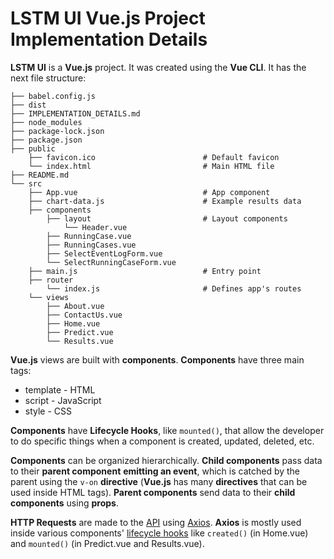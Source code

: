 # LSTM UI Vue.js Project Implementation Details

**LSTM UI** is a **Vue.js** project. It was created using the **Vue CLI**. It has the next file structure:

```
├── babel.config.js
├── dist
├── IMPLEMENTATION_DETAILS.md
├── node_modules
├── package-lock.json
├── package.json
├── public
    ├── favicon.ico                        # Default favicon
    └── index.html                         # Main HTML file
├── README.md
└── src
    ├── App.vue                            # App component
    ├── chart-data.js                      # Example results data
    ├── components
        ├── layout                         # Layout components
            └── Header.vue
        ├── RunningCase.vue
        ├── RunningCases.vue
        ├── SelectEventLogForm.vue
        └── SelectRunningCaseForm.vue
    ├── main.js                            # Entry point
    ├── router
        └── index.js                       # Defines app's routes
    └── views
        ├── About.vue
        ├── ContactUs.vue
        ├── Home.vue
        ├── Predict.vue
        └── Results.vue
```

**Vue.js** views are built with **components**. **Components** have three main tags:

* template - HTML
* script   - JavaScript
* style    - CSS

**Components** have **Lifecycle Hooks**, like `mounted()`, that allow the developer to do specific things when a component is created, updated, deleted, etc.

**Components** can be organized hierarchically. **Child components** pass data to their **parent component** **emitting an event**, which is catched by the parent using the `v-on` **directive** (**Vue.js** has many **directives** that can be used inside HTML tags). **Parent components** send data to their **child components** using **props**.

**HTTP Requests** are made to the [API](https://github.com/japoveda10/lstm_ui_REST_API) using [Axios](https://www.npmjs.com/package/axios). **Axios** is mostly used inside various components' [lifecycle hooks](https://vuejs.org/v2/guide/instance.html#Instance-Lifecycle-Hooks) like `created()` (in Home.vue) and `mounted()` (in Predict.vue and Results.vue).

